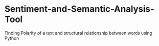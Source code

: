 # Sentiment-and-Semantic-Analysis-Tool
Finding Polarity of a text and structural relationship between words using Python
